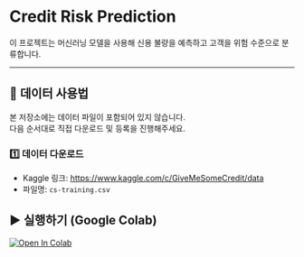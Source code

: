 # Credit Risk Prediction

이 프로젝트는 머신러닝 모델을 사용해 신용 불량을 예측하고 고객을 위험 수준으로 분류합니다.

---

## 📂 데이터 사용법

본 저장소에는 데이터 파일이 포함되어 있지 않습니다.  
다음 순서대로 직접 다운로드 및 등록을 진행해주세요.

### 1️⃣ 데이터 다운로드
- Kaggle 링크: https://www.kaggle.com/c/GiveMeSomeCredit/data
- 파일명: `cs-training.csv`

## ▶️ 실행하기 (Google Colab)

[![Open In Colab](https://colab.research.google.com/assets/colab-badge.svg)](https://colab.research.google.com/github/Kyeong0e/credit-risk-project/blob/main/notebooks/01_preprocessing.ipynb)
